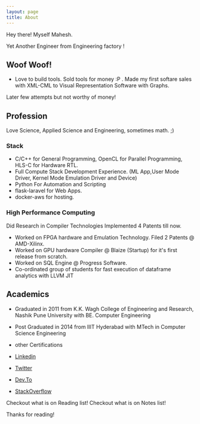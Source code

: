 ```yaml
---
layout: page
title: About
---
```


<p class="message">
Hey there!  
Myself Mahesh.
</p>
 
<p> Yet Another Engineer from Engineering factory ! </p>


## Woof Woof!
* Love to build tools. Sold tools for money :P .
Made my first softare sales with XML-CML to Visual Representation Software with Graphs.

Later few attempts but not worthy of money!

## Profession
Love Science, Applied Science and Engineering, sometimes math. ;)

### Stack
* C/C++ for General Programming, OpenCL for Parallel Programming, HLS-C for Hardware RTL.
* Full Compute Stack Development Experience. (ML App,User Mode Driver, Kernel Mode Emulation Driver and Device)
* Python For Automation and Scripting
* flask-laravel for Web Apps.
* docker-aws for hosting.
 
### High Performance Computing
Did Research in Compiler Technologies Implemented 4 Patents till now. 
* Worked on FPGA hardware  and Emulation Technology.  Filed 2 Patents @ AMD-Xilinx.
* Worked on GPU hardware Compiler @ Blaize (Startup) for it's first release from scratch.
* Worked on SQL Engine @ Progress Software.
* Co-ordinated group of students for fast execution of dataframe analytics with LLVM JIT

## Academics
* Graduated in 2011 from K.K. Wagh College of Engineering and Research, Nashik Pune University with BE. Computer Engineering
* Post Graduated in 2014 from IIIT Hyderabad with MTech in Computer Science Engineering
* other Certifications

* [Linkedin](https://linkedin.com/maheshattarde)
* [Twitter](https://twitter.com/yehhochukahai)
* [Dev.To](https://dev.to/maheshattarde)
* [StackOverflow](https://stackoverflow.com/users/4021785/mahesh-attarde)

Checkout what is on Reading list!
Checkout what is on Notes list!

Thanks for reading!
